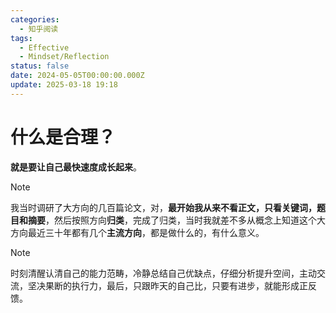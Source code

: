 ```yaml
---
categories:
  - 知乎阅读
tags:
  - Effective
  - Mindset/Reflection
status: false
date: 2024-05-05T00:00:00.000Z
update: 2025-03-18 19:18
---
```


# 什么是合理？

**就是要让自己最快速度成长起来**。

> [!note]
> 我当时调研了大方向的几百篇论文，对，**最开始我从来不看正文，只看关键词，题目和摘要**，然后按照方向**归类**，完成了归类，当时我就差不多从概念上知道这个大方向最近三十年都有几个**主流方向**，都是做什么的，有什么意义。

> [!note]
> 时刻清醒认清自己的能力范畴，冷静总结自己优缺点，仔细分析提升空间，主动交流，坚决果断的执行力，最后，只跟昨天的自己比，只要有进步，就能形成正反馈。
